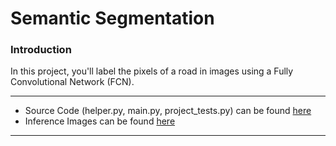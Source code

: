 # Semantic Segmentation
### Introduction
In this project, you'll label the pixels of a road in images using a Fully Convolutional Network (FCN).

---
* Source Code (helper.py, main.py, project_tests.py) can be found [here](https://github.com/hassmuha/CarND-Semantic-Segmentation-Submit)
* Inference Images can be found [here](https://github.com/hassmuha/CarND-Semantic-Segmentation-Submit/runs)
---
